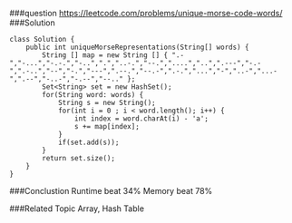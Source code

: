 ###question
https://leetcode.com/problems/unique-morse-code-words/
###Solution
```
class Solution {
    public int uniqueMorseRepresentations(String[] words) {
        String [] map = new String [] { ".-","-...","-.-.","-..",".","..-.","--.","....","..",".---","-.-",".-..","--","-.","---",".--.","--.-",".-.","...","-","..-","...-",".--","-..-","-.--","--.." };
        Set<String> set = new HashSet();
        for(String word: words) {
            String s = new String();
            for(int i = 0 ; i < word.length(); i++) {
                int index = word.charAt(i) - 'a';
                s += map[index];
            }
            if(set.add(s));
        }
        return set.size();
    }
}
```

###Conclustion
Runtime beat 34%
Memory beat 78%

###Related Topic
Array, Hash Table